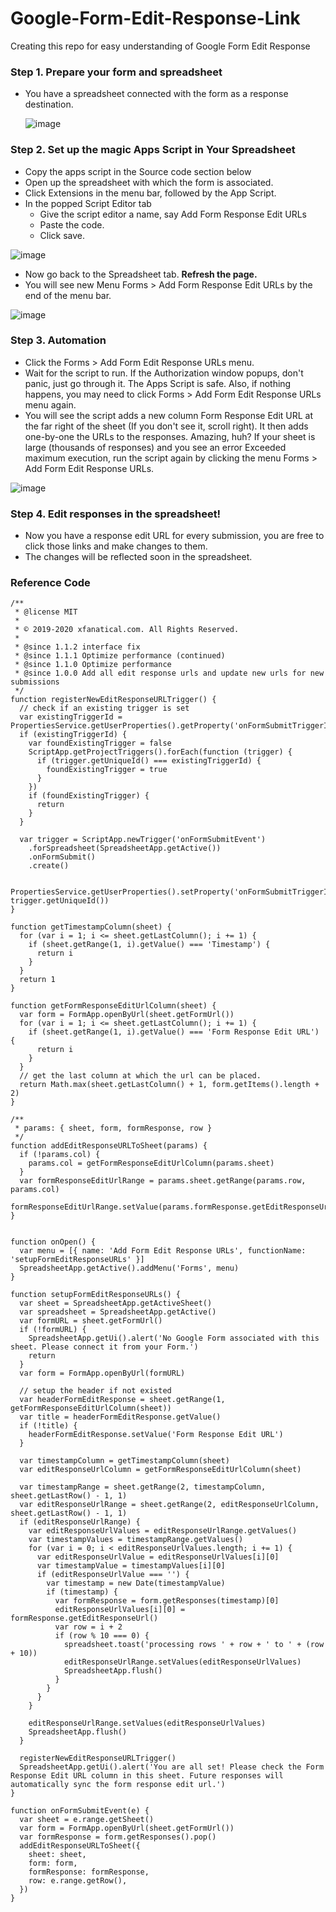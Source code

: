 # Google-Form-Edit-Response-Link
Creating this repo for easy understanding of Google Form Edit Response


###  Step 1. Prepare your form and spreadsheet

   * You have a spreadsheet connected with the form as a response destination.
     
     ![image](https://github.com/Revanth-13/Google-Form-Edit-Response-Link/assets/123372740/55ef385d-80ca-4b4d-a4b0-746edf925384)

###  Step 2. Set up the magic Apps Script in Your Spreadsheet

   * Copy the apps script in the Source code section below
   * Open up the spreadsheet with which the form is associated.
   * Click Extensions in the menu bar, followed by the App Script.
   * In the popped Script Editor tab
       * Give the script editor a name, say Add Form Response Edit URLs
       * Paste the code.
       * Click save.
         
![image](https://github.com/RamaNaidu89/Google-Form-Edit-Response-Link/assets/128470511/7ac368cd-7e1a-42dc-bcd2-bbad7548e3df)

   * Now go back to the Spreadsheet tab. **Refresh the page.**
   * You will see new Menu Forms > Add Form Response Edit URLs by the end of the menu bar.

![image](https://github.com/RamaNaidu89/Google-Form-Edit-Response-Link/assets/128470511/ba9ac309-8e62-4e67-8b70-00ee9c846392)

###  Step 3. Automation

   * Click the Forms > Add Form Edit Response URLs menu.
   * Wait for the script to run. If the Authorization window popups, don't panic, just go through it. The Apps Script is safe. Also, if nothing happens, you may need to click Forms > Add Form Edit Response URLs menu again.
   * You will see the script adds a new column Form Response Edit URL at the far right of the sheet (If you don't see it, scroll right). It then adds one-by-one the URLs to the responses. Amazing, huh?
If your sheet is large (thousands of responses) and you see an error Exceeded maximum execution, run the script again by clicking the menu Forms > Add Form Edit Response URLs. 

![image](https://github.com/RamaNaidu89/Google-Form-Edit-Response-Link/assets/128470511/f733cceb-d5ee-4435-9413-1bc089d3753c)

###  Step 4. Edit responses in the spreadsheet!

   *  Now you have a response edit URL for every submission, you are free to click those links and make changes to them.
   *  The changes will be reflected soon in the spreadsheet.
     
###  Reference Code

```
/**
 * @license MIT
 * 
 * © 2019-2020 xfanatical.com. All Rights Reserved.
 *
 * @since 1.1.2 interface fix
 * @since 1.1.1 Optimize performance (continued)
 * @since 1.1.0 Optimize performance
 * @since 1.0.0 Add all edit response urls and update new urls for new submissions
 */
function registerNewEditResponseURLTrigger() {
  // check if an existing trigger is set
  var existingTriggerId = PropertiesService.getUserProperties().getProperty('onFormSubmitTriggerID')
  if (existingTriggerId) {
    var foundExistingTrigger = false
    ScriptApp.getProjectTriggers().forEach(function (trigger) {
      if (trigger.getUniqueId() === existingTriggerId) {
        foundExistingTrigger = true
      }
    })
    if (foundExistingTrigger) {
      return
    }
  }

  var trigger = ScriptApp.newTrigger('onFormSubmitEvent')
    .forSpreadsheet(SpreadsheetApp.getActive())
    .onFormSubmit()
    .create()

  PropertiesService.getUserProperties().setProperty('onFormSubmitTriggerID', trigger.getUniqueId())
}

function getTimestampColumn(sheet) {
  for (var i = 1; i <= sheet.getLastColumn(); i += 1) {
    if (sheet.getRange(1, i).getValue() === 'Timestamp') {
      return i
    }
  }
  return 1
}

function getFormResponseEditUrlColumn(sheet) {
  var form = FormApp.openByUrl(sheet.getFormUrl())
  for (var i = 1; i <= sheet.getLastColumn(); i += 1) {
    if (sheet.getRange(1, i).getValue() === 'Form Response Edit URL') {
      return i
    }
  }
  // get the last column at which the url can be placed.
  return Math.max(sheet.getLastColumn() + 1, form.getItems().length + 2)
}

/**
 * params: { sheet, form, formResponse, row }
 */
function addEditResponseURLToSheet(params) {
  if (!params.col) {
    params.col = getFormResponseEditUrlColumn(params.sheet)
  }
  var formResponseEditUrlRange = params.sheet.getRange(params.row, params.col)
  formResponseEditUrlRange.setValue(params.formResponse.getEditResponseUrl())
}


function onOpen() {
  var menu = [{ name: 'Add Form Edit Response URLs', functionName: 'setupFormEditResponseURLs' }]
  SpreadsheetApp.getActive().addMenu('Forms', menu)
}

function setupFormEditResponseURLs() {
  var sheet = SpreadsheetApp.getActiveSheet()
  var spreadsheet = SpreadsheetApp.getActive()
  var formURL = sheet.getFormUrl()
  if (!formURL) {
    SpreadsheetApp.getUi().alert('No Google Form associated with this sheet. Please connect it from your Form.')
    return
  }
  var form = FormApp.openByUrl(formURL)

  // setup the header if not existed
  var headerFormEditResponse = sheet.getRange(1, getFormResponseEditUrlColumn(sheet))
  var title = headerFormEditResponse.getValue()
  if (!title) {
    headerFormEditResponse.setValue('Form Response Edit URL')
  }

  var timestampColumn = getTimestampColumn(sheet)
  var editResponseUrlColumn = getFormResponseEditUrlColumn(sheet)
  
  var timestampRange = sheet.getRange(2, timestampColumn, sheet.getLastRow() - 1, 1)
  var editResponseUrlRange = sheet.getRange(2, editResponseUrlColumn, sheet.getLastRow() - 1, 1)
  if (editResponseUrlRange) {
    var editResponseUrlValues = editResponseUrlRange.getValues()
    var timestampValues = timestampRange.getValues()
    for (var i = 0; i < editResponseUrlValues.length; i += 1) {
      var editResponseUrlValue = editResponseUrlValues[i][0]
      var timestampValue = timestampValues[i][0]
      if (editResponseUrlValue === '') {
        var timestamp = new Date(timestampValue)
        if (timestamp) {
          var formResponse = form.getResponses(timestamp)[0]
          editResponseUrlValues[i][0] = formResponse.getEditResponseUrl()
          var row = i + 2
          if (row % 10 === 0) {
            spreadsheet.toast('processing rows ' + row + ' to ' + (row + 10))
            editResponseUrlRange.setValues(editResponseUrlValues)
            SpreadsheetApp.flush()
          }
        }
      }
    }
    
    editResponseUrlRange.setValues(editResponseUrlValues)
    SpreadsheetApp.flush()
  }

  registerNewEditResponseURLTrigger()
  SpreadsheetApp.getUi().alert('You are all set! Please check the Form Response Edit URL column in this sheet. Future responses will automatically sync the form response edit url.')
}

function onFormSubmitEvent(e) {
  var sheet = e.range.getSheet()
  var form = FormApp.openByUrl(sheet.getFormUrl())
  var formResponse = form.getResponses().pop()
  addEditResponseURLToSheet({
    sheet: sheet,
    form: form,
    formResponse: formResponse,
    row: e.range.getRow(),
  })
}
```
